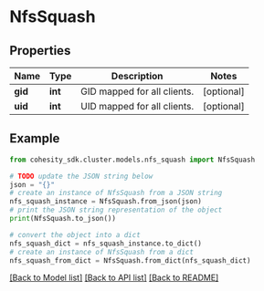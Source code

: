 # NfsSquash


## Properties

Name | Type | Description | Notes
------------ | ------------- | ------------- | -------------
**gid** | **int** | GID mapped for all clients. | [optional] 
**uid** | **int** | UID mapped for all clients. | [optional] 

## Example

```python
from cohesity_sdk.cluster.models.nfs_squash import NfsSquash

# TODO update the JSON string below
json = "{}"
# create an instance of NfsSquash from a JSON string
nfs_squash_instance = NfsSquash.from_json(json)
# print the JSON string representation of the object
print(NfsSquash.to_json())

# convert the object into a dict
nfs_squash_dict = nfs_squash_instance.to_dict()
# create an instance of NfsSquash from a dict
nfs_squash_from_dict = NfsSquash.from_dict(nfs_squash_dict)
```
[[Back to Model list]](../README.md#documentation-for-models) [[Back to API list]](../README.md#documentation-for-api-endpoints) [[Back to README]](../README.md)


